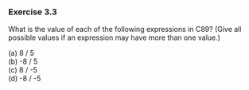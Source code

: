 ### Exercise 3.3
What is the value of each of the following expressions in C89? (Give all
possible values if an expression may have more than one value.)

(a) 8 / 5  
(b) -8 / 5  
(c) 8 / -5  
(d) -8 / -5

<!--
### Solution

(a) 1  
(b) -1 or -2  
(c) -1 or -2  
(d) 1 or 2
-->